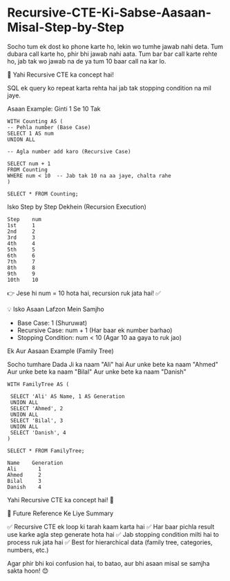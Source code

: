 # Recursive-CTE-Ki-Sabse-Aasaan-Misal-Step-by-Step

Socho tum ek dost ko phone karte ho, lekin wo tumhe jawab nahi deta. Tum dubara call karte ho, phir bhi jawab nahi aata.
Tum bar bar call karte rehte ho, jab tak wo jawab na de ya tum 10 baar call na kar lo.

🚀 Yahi Recursive CTE ka concept hai!

SQL ek query ko repeat karta rehta hai jab tak stopping condition na mil jaye.

Asaan Example: Ginti 1 Se 10 Tak

    WITH Counting AS (
    -- Pehla number (Base Case)
    SELECT 1 AS num  
    UNION ALL  
    
    -- Agla number add karo (Recursive Case)
    
    SELECT num + 1  
    FROM Counting  
    WHERE num < 10  -- Jab tak 10 na aa jaye, chalta rahe
    )
    
    SELECT * FROM Counting;

Isko Step by Step Dekhein (Recursion Execution)

    Step	num
    1st  	1
    2nd	    2
    3rd	    3
    4th	    4
    5th  	5
    6th	    6
    7th	    7
    8th 	8
    9th  	9
    10th	10

👉 Jese hi num = 10 hota hai, recursion ruk jata hai! ✅

💡 Isko Asaan Lafzon Mein Samjho

  - Base Case: 1 (Shuruwat)
  - Recursive Case: num + 1 (Har baar ek number barhao)
  - Stopping Condition: num < 10 (Agar 10 aa gaya to ruk jao)

Ek Aur Aasaan Example (Family Tree)

Socho tumhare Dada Ji ka naam "Ali" hai
Aur unke bete ka naam "Ahmed"
Aur unke bete ka naam "Bilal"
Aur unke bete ka naam "Danish"

    WITH FamilyTree AS (
    
     SELECT 'Ali' AS Name, 1 AS Generation  
     UNION ALL  
     SELECT 'Ahmed', 2  
     UNION ALL  
     SELECT 'Bilal', 3  
     UNION ALL  
     SELECT 'Danish', 4  
    )
    
    SELECT * FROM FamilyTree;

    Name	Generation
    Ali       1
    Ahmed     2
    Bilal	  3
    Danish    4
    
Yahi Recursive CTE ka concept hai! 🎯

📌 Future Reference Ke Liye Summary

✅ Recursive CTE ek loop ki tarah kaam karta hai
✅ Har baar pichla result use karke agla step generate hota hai
✅ Jab stopping condition milti hai to process ruk jata hai
✅ Best for hierarchical data (family tree, categories, numbers, etc.)

Agar phir bhi koi confusion hai, to batao, aur bhi asaan misal se samjha sakta hoon! 😊





